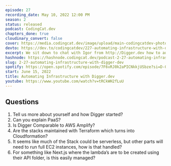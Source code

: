 ```yaml
---
episode: 27
recording_date: May 10, 2022 12:00 PM
season: 2
status: released
podcast: CodingCat.dev
chapters_done: true
cloudinary_convert: false
cover: https://media.codingcat.dev/image/upload/main-codingcatdev-photo/automating_infrastructuring_digger.jpg
devto: https://dev.to/codingcatdev/227-automating-infrastructure-with-diggerdev-47l2
excerpt: We sit down to chat with Igor from http://Digger.dev how to automate all of your infrastructure needs on AWS. The goal of Digger is to make AWS simple!
hashnode: https://hashnode.codingcat.dev/podcast-2-27-automating-infrastructure-with-digger-dev
slug: 2-27-automating-infrastructure-with-digger-dev
spotify: https://open.spotify.com/episode/7F6vRJ0k2aPICNkkjUSbze?si=D-0ouo9CRaWYzAAlGG5YnQ
start: June 15, 2022
title: Automating Infrastructure with Digger.dev
youtube: https://www.youtube.com/watch?v=tRCkWH2fLuU
---
```

## Questions

1. Tell us more about yourself and how Digger started?
2. Can you explain PaaS?
3. Is Digger Comparable to AWS Amplify?
4. Are the stacks maintained with Terraform which turns into Cloudformation?
5. It seems like much of the Stack could be serverless, but other parts will need to run full EC2 instances, how is that handled?
6. For something like Next.js where the lambda’s are to be created using their API folder, is this easily managed?